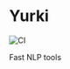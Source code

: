 # Yurki
![CI](https://github.com/Aljutor/yurki/workflows/CI/badge.svg?branch=master)

Fast NLP tools
